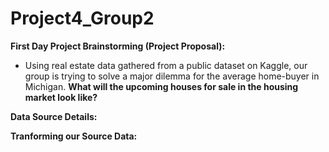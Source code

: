 # Project4_Group2

**First Day Project Brainstorming (Project Proposal):**

- Using real estate data gathered from a public dataset on Kaggle, our group is trying to solve a major dilemma for the average home-buyer in Michigan. **What will the upcoming houses for sale in the housing market look like?** 


**Data Source Details:**


**Tranforming our Source Data:**




